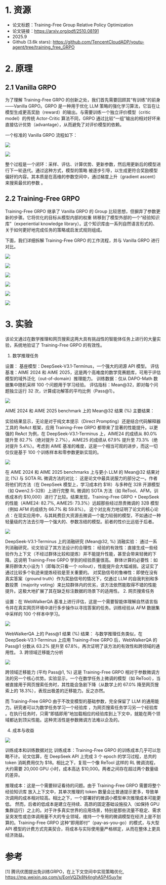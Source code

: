 # 1. 资源

- 论文标题：Training-Free Group Relative Policy Optimization
- 论文链接：https://arxiv.org/pdf/2510.08191
- 2025.9
- Github (3.6k stars): https://github.com/TencentCloudADP/youtu-agent/tree/training_free_GRPO

# 2. 原理

## 2.1 Vanilla GRPO

为了理解 Training-Free GRPO 的创新之处，我们首先需要回顾其“有训练”的前身——Vanilla GRPO。GRPO 是一种用于优化 LLM 策略的强化学习算法，它旨在让模型生成更高奖励（reward）的输出。与需要训练一个独立评价模型（critic model）的传统 Actor-Critic 算法不同，GRPO 通过比较“一组”输出的相对好坏来直接估计优势（advantage），从而避免了对评价模型的依赖。

一个标准的 Vanilla GRPO 流程如下：

![](.01_training_free_grpo_images/1.png)

![](.01_training_free_grpo_images/GRPO流程图.png)

整个过程是一个闭环：采样、评估、计算优势、更新参数，然后用更新后的模型进行下一轮迭代。通过这种方式，模型的策略  被逐步引导，以生成更符合奖励模型偏好的内容。其本质是在高维的参数空间中，通过梯度上升（gradient ascent）来搜索最优的参数 。

## 2.2 Training-Free GRPO
Training-Free GRPO 继承了 Vanilla GRPO 的 Group 比较思想，但摒弃了参数更新的步骤。它将优化的目标从模型内部的权重  转移到了模型外部的一个“经验知识库”（experiential knowledge library）。这个知识库由一系列自然语言形式的、关于如何更好地完成任务的策略或启发式规则组成。

下面，我们详细拆解 Training-Free GRPO 的工作流程，并与 Vanilla GRPO 进行对比。

![](.01_training_free_grpo_images/training_free_grpo.png)

![](.01_training_free_grpo_images/3.png)

![](.01_training_free_grpo_images/学习步骤.png)

![](.01_training_free_grpo_images/5.png)

![](.01_training_free_grpo_images/6.png)

![](.01_training_free_grpo_images/7.png)

# 3. 实验

该论文通过在数学推理和网页搜索这两大具有挑战性的智能体任务上进行的大量实验，系统地验证了 Training-Free GRPO 的有效性。

1. 数学推理任务

设置：
基座模型：DeepSeek-V3.1-Terminus，一个强大的闭源 API 模型。
评估基准：AIME 2024 和 AIME 2025，这是两个高难度的数学竞赛题库，可用于评估模型的域外泛化（out-of-domain）推理能力。
训练数据：仅从 DAPO-Math 数据集中随机采样 100 个问题用于学习经验。
评估指标：Mean@32，即对每个问题独立运行 32 次，计算成功解答的平均比例（Pass@1）。

![](.01_training_free_grpo_images/实验1.png)

AIME 2024 和 AIME 2025 benchmark 上的 Mean@32 结果 (%)
主要结果：

实验结果显示，无论是对于纯文本提示（Direct Prompting）还是结合代码解释器工具的 ReAct 框架，应用 Training-Free GRPO 都带来了显著的性能提升。以更强的 ReAct 为例，在 DeepSeek-V3.1-Terminus 上，AIME24 的成绩从 80.0% 提升至 82.7%（绝对提升 2.7%），AIME25 的成绩从 67.9% 提升至 73.3%（绝对提升 5.4%）。考虑到 AIME 基准的难度，这是一个相当可观的进步，而这一切仅仅是基于 100 个训练样本和零参数更新实现的。

![](.01_training_free_grpo_images/实验2.png)

在 AIME 2024 和 AIME 2025 benchmarks 上与更小 LLM 的 Mean@32 结果对比 (%)
与 SOTA RL 微调方法的对比： 这是论文中最具说服力的部分之一。作者将他们的方法（在 DeepSeek 模型上，学习成本约 $18）与多种在 32B 开源模型（如 Qwen2.5-32B）上进行完整 RL 微调的 SOTA 方法（如 ReTool、AFM，训练成本约 $10,000）进行了比较。结果发现，Training-Free GRPO + DeepSeek 的性能（AIME24: 82.7%, AIME25: 73.3%）远超那些经过昂贵微调的 32B 模型（例如 AFM 的成绩为 66.7% 和 59.8%）。 这个对比有力地证明了论文的核心论点：在现实应用中，与其耗费巨大资源去微调一个能力较弱的模型，不如通过一种轻量级的方法去引导一个强大的、参数冻结的模型。前者的性价比远低于后者。

![](.01_training_free_grpo_images/实验3.png)

DeepSeek-V3.1-Terminus 上的消融研究 (Mean@32, %)
消融实验： 通过一系列消融研究，论文验证了其方法设计的合理性：
经验的有效性：直接生成一些经验作为上下文（不经过群体比较和提炼）并不能提升性能，甚至会带来轻微的下降。这说明 Training-Free GRPO 学到的经验质量很高。
群体计算的必要性：如果将群体大小设为 1（即每次只看一个 rollout），性能提升会大幅减弱。这证实了通过比较多个轨迹来提炼经验是至关重要的。
对奖励信号的鲁棒性：即使在没有真实答案（ground truth）作为奖励信号的情况下，仅通过 LLM 的自我判别和多数投票（majority voting）来比较群体内的优劣，该方法依然能取得不错的性能提升。这极大地扩展了其在缺乏标注数据的场景下的适用性。
2. 网页搜索任务

设置：在 WebWalkerQA 基准上进行评估，这是一个需要智能体理解自然语言指令并在真实网页环境中进行多步操作以寻找答案的任务。训练经验从 AFM 数据集中采样的 100 个样本中学习。

![](.01_training_free_grpo_images/实验4.png)

WebWalkerQA 上的 Pass@1 结果 (%)
结果： 与数学推理任务类似，在 DeepSeek-V3.1-Terminus 上应用 Training-Free GRPO 后，WebWalkerQA 的 Pass@1 分数从 63.2% 提升至 67.8%，再次证明了该方法的有效性和跨领域的通用性。
3. 跨领域迁移能力分析

![](.01_training_free_grpo_images/实验5.png)

跨领域迁移能力 (平均 Pass@1, %)
这是 Training-Free GRPO 相对于参数微调方法的另一个核心优势。实验显示，一个在数学任务上微调的模型（如 ReTool），当被直接用于网页搜索任务时，其性能会急剧下降（从数学上的 67.0% 降至网页搜索上的 18.3%），表现出极差的迁移能力。反之亦然。

而 Training-Free GRPO 由于不改变模型的基础参数，完全保留了 LLM 的通用能力。研究者可以为数学任务学习一个经验库 ，为网页搜索任务学习另一个经验库 。在执行任务时，只需“即插即用”地加载相应的经验库到上下文中，就能在两个领域都达到顶尖性能。这种灵活性是参数微调方法难以企及的。

4. 成本与收益

![](.01_training_free_grpo_images/实验65.png)

训练成本和训练数据对比
训练成本：Training-Free GRPO 的训练成本几乎可以忽略不计。论文估算，在 DeepSeek API 上完成 3 个 epoch 的学习过程，总共的 token 消耗费用仅为 $18。相比之下，复现一个像 ReTool 这样的 RL 微调流程，大约需要 20,000 GPU 小时，成本高达 $10,000。两者之间存在超过两个数量级的差异。

推理成本：这是一个需要辩证看待的问题。由于 Training-Free GRPO 需要将整个经验知识库  放入上下文中，其单次推理的 token 数量会比普通提示更多，导致单次调用的成本相对较高。相比之下，一个部署好的微调小模型单次推理成本可能更低。 然而，后者的低成本是建立在持续、高昂的固定基础设施投入（如保持 GPU 集群运行）之上的。对于许多真实世界的应用场景，特别是那些流量不稳定、需求呈突发性或总体调用量不大的专业领域，维持一个专用的微调模型在经济上是不划算的。Training-Free GRPO 这种“即用即付”（pay-as-you-go）的模式，与大型 API 模型的计费方式完美契合，将成本与实际使用量严格绑定，从而在整体上更具经济效益。

# 参考

[1] 腾讯优图提出免训练GRPO，在上下文空间中实现策略优化, https://mp.weixin.qq.com/s/EonVQZk8N4nghA5P45uy1w